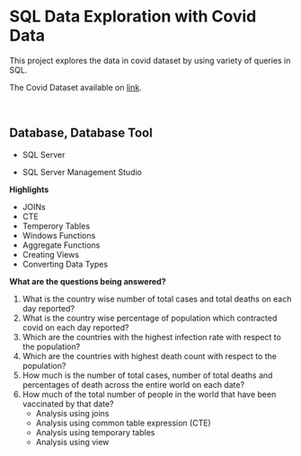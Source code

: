 # SQL Data Exploration with Covid Data

This project explores the data in covid dataset by using variety of queries in SQL. <br>

The Covid Dataset available on [link](https://ourworldindata.org/covid-deaths).

 <br>


## **Database, Database Tool** 

* SQL Server

* SQL Server Management Studio

**Highlights**
* JOINs
* CTE
* Temperory Tables 
* Windows Functions 
* Aggregate Functions
* Creating Views
* Converting Data Types 


**What are the questions being answered?**
1)	What is the country wise number of total cases and total deaths on each day reported?
2)	What is the country wise percentage of population which contracted covid on each day reported?
3)	Which are the countries with the highest infection rate with respect to the population?
4)	Which are the countries with highest death count with respect to the population?
5)	How much is the number of total cases, number of total deaths and percentages of death across the entire world on each date?
6)	How much of the total number of people in the world that have been vaccinated by that date?
    * Analysis using joins
    * Analysis using common table expression (CTE)
    * Analysis using temporary tables
    * Analysis using view



